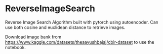 # ReverseImageSearch

Reverse Image Search Algorithm built with pytorch using autoencoder. Can use both cosine and euclidean distance to retrieve images.

Download image bank from https://www.kaggle.com/datasets/theaayushbajaj/cbir-dataset to use the notebook.

